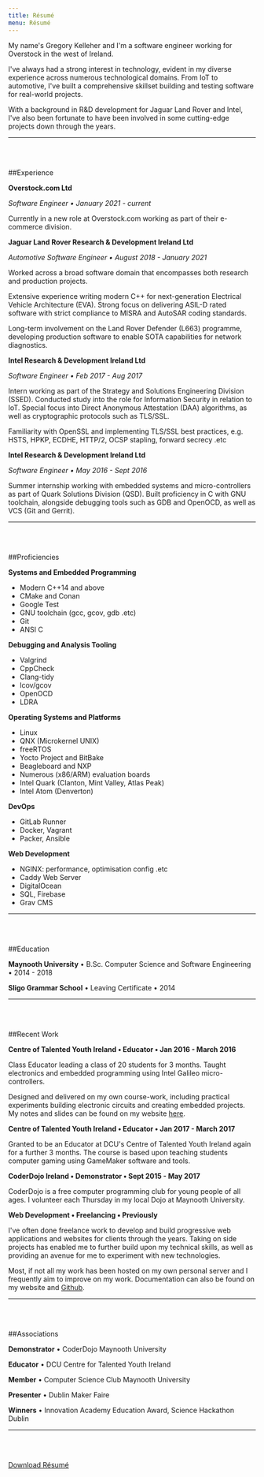```yaml
---
title: Résumé
menu: Résumé
---
```


My name's Gregory Kelleher and I'm a software engineer working for Overstock in the west of Ireland.

I've always had a strong interest in technology, evident in my diverse experience across numerous technological domains. From IoT to automotive, I've built a comprehensive skillset building and testing software for real-world projects.

With a background in R&D development for Jaguar Land Rover and Intel, I've also been fortunate to have been involved in some cutting-edge projects down through the years.

---
<br></br>

##Experience

**Overstock.com Ltd** 

_Software Engineer • January 2021 - current_

Currently in a new role at Overstock.com working as part of their e-commerce division.

**Jaguar Land Rover Research & Development Ireland Ltd** 

_Automotive Software Engineer • August 2018 - January 2021_

Worked across a broad software domain that encompasses both research and production projects.

Extensive experience writing modern C++ for next-generation Electrical Vehicle Architecture (EVA). Strong focus on delivering ASIL-D rated software with strict compliance to MISRA and AutoSAR coding standards.

Long-term involvement on the Land Rover Defender (L663) programme, developing production software to enable SOTA capabilities for network diagnostics.

**Intel Research & Development Ireland Ltd**

_Software Engineer • Feb 2017 - Aug 2017_

Intern working as part of the Strategy and Solutions Engineering Division (SSED). Conducted study into the role for Information Security in relation to IoT. Special focus into Direct Anonymous Attestation (DAA) algorithms, as well as cryptographic protocols such as TLS/SSL.

Familiarity with OpenSSL and implementing TLS/SSL best practices, e.g. HSTS, HPKP, ECDHE, HTTP/2, OCSP stapling, forward secrecy .etc

**Intel Research & Development Ireland Ltd** 

_Software Engineer • May 2016 - Sept 2016_

Summer internship working with embedded systems and micro-controllers as part of Quark Solutions Division (QSD). Built proficiency in C with GNU toolchain, alongside debugging tools such as GDB and OpenOCD, as well as VCS (Git and Gerrit).

---
<br></br>

##Proficiencies

**Systems and Embedded Programming**

+ Modern C++14 and above
+ CMake and Conan
+ Google Test
+ GNU toolchain (gcc, gcov, gdb .etc)
+ Git
+ ANSI C

**Debugging and Analysis Tooling**

+ Valgrind
+ CppCheck
+ Clang-tidy
+ lcov/gcov
+ OpenOCD
+ LDRA

**Operating Systems and Platforms**

+ Linux
+ QNX (Microkernel UNIX)
+ freeRTOS
+ Yocto Project and BitBake
+ Beagleboard and NXP
+ Numerous (x86/ARM) evaluation boards
+ Intel Quark (Clanton, Mint Valley, Atlas Peak)
+ Intel Atom (Denverton)

**DevOps**

+ GitLab Runner
+ Docker, Vagrant
+ Packer, Ansible

**Web Development**

+ NGINX: performance, optimisation config .etc
+ Caddy Web Server
+ DigitalOcean
+ SQL, Firebase
+ Grav CMS

---
<br></br>

##Education

**Maynooth University** • B.Sc. Computer Science and Software Engineering • 2014 - 2018

**Sligo Grammar School** • Leaving Certificate • 2014 

---
<br></br>

##Recent Work

**Centre of Talented Youth Ireland • Educator • Jan 2016 - March 2016**

Class Educator leading a class of 20 students for 3 months. Taught electronics and embedded programming using Intel Galileo micro-controllers.

Designed and delivered on my own course-work, including practical experiments building electronic circuits and creating embedded projects. My notes and slides can be found on my website [here](https://gregorykelleher.com/gizmos_and_gadgets).

**Centre of Talented Youth Ireland • Educator • Jan 2017 - March 2017**

Granted to be an Educator at DCU's Centre of Talented Youth Ireland again for a further 3 months. The course is based upon teaching students computer gaming using GameMaker software and tools.

**CoderDojo Ireland • Demonstrator • Sept 2015 - May 2017**

CoderDojo is a free computer programming club for young people of all ages. I volunteer each Thursday in my local Dojo at Maynooth University.

**Web Development • Freelancing • Previously**

I've often done freelance work to develop and build progressive web applications and websites for clients through the years. Taking on side projects has enabled me to further build upon my technical skills, as well as providing an avenue for me to experiment with new technologies.

Most, if not all my work has been hosted on my own personal server and I frequently aim to improve on my work. Documentation can also be found on my website and [Github](https://github.com/gregorykelleher).

---
<br></br>

##Associations

**Demonstrator** • CoderDojo Maynooth University

**Educator** • DCU Centre for Talented Youth Ireland

**Member** • Computer Science Club Maynooth University

**Presenter** • Dublin Maker Faire

**Winners** • Innovation Academy Education Award, Science Hackathon Dublin

---
<br></br>

<a href="/user/pages/03.resume/gregory_kelleher_resume.pdf" download class="btn">Download Résumé</a> 

